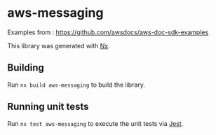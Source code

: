 # aws-messaging

Examples from : https://github.com/awsdocs/aws-doc-sdk-examples


This library was generated with [Nx](https://nx.dev).

## Building

Run `nx build aws-messaging` to build the library.

## Running unit tests

Run `nx test aws-messaging` to execute the unit tests via [Jest](https://jestjs.io).
